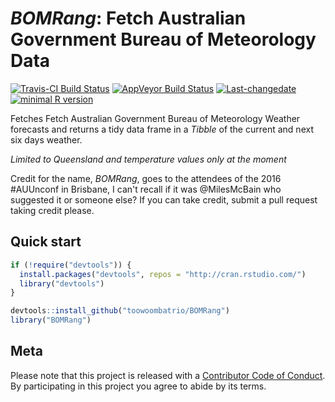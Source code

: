 
<!-- README.md is generated from README.Rmd. Please edit that file -->
*BOMRang*: Fetch Australian Government Bureau of Meteorology Data
=================================================================

[![Travis-CI Build Status](https://travis-ci.org/toowoombatrio/BOMRang.svg?branch=master)](https://travis-ci.org/toowoombatrio/BOMRang) [![AppVeyor Build Status](https://ci.appveyor.com/api/projects/status/github/toowoombatrio/BOMRang?branch=master&svg=true)](https://ci.appveyor.com/project/toowoombatrio/BOMRang) [![Last-changedate](https://img.shields.io/badge/last%20change-2017--05--02-brightgreen.svg)](https://github.com/toowoombatrio/BOMRang/commits/master) [![minimal R version](https://img.shields.io/badge/R%3E%3D-3.4.0-brightgreen.svg)](https://cran.r-project.org/)

Fetches Fetch Australian Government Bureau of Meteorology Weather forecasts and returns a tidy data frame in a *Tibble* of the current and next six days weather.

*Limited to Queensland and temperature values only at the moment*

Credit for the name, *BOMRang*, goes to the attendees of the 2016 \#AUUnconf in Brisbane, I can't recall if it was @MilesMcBain who suggested it or someone else? If you can take credit, submit a pull request taking credit please.

Quick start
-----------

``` r
if (!require("devtools")) {
  install.packages("devtools", repos = "http://cran.rstudio.com/") 
  library("devtools")
}

devtools::install_github("toowoombatrio/BOMRang")
library("BOMRang")
```

Meta
----

Please note that this project is released with a [Contributor Code of Conduct](CONDUCT.md). By participating in this project you agree to abide by its terms.
